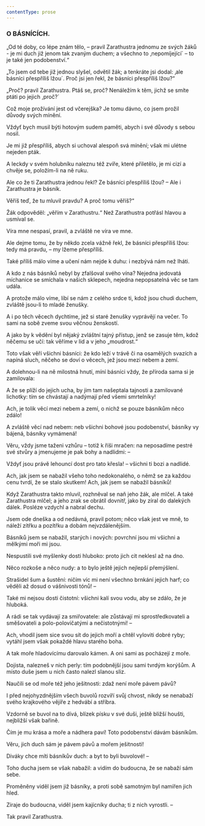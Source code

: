 ```yaml
---
contentType: prose
---
```


<section>

### O BÁSNÍCÍCH.

„Od té doby, co lépe znám tělo, – pravil Zarathustra jednomu ze svých žáků - je mi duch již jenom tak zvaným duchem; a všechno to ‚nepomíjející´ – to je také jen podobenství.“  

„To jsem od tebe již jednou slyšel, odvětil žák; a tenkráte jsi dodal: ‚ale básníci přespříliš lžou´. Proč jsi jen řekl, že básníci přespříliš lžou?“

„Proč? pravil Zarathustra. Ptáš se, proč? Nenáležím k těm, jichž se smíte ptáti po jejich ,proč?´

Což moje prožívání jest od včerejška? Je tomu dávno, co jsem prožil důvody svých mínění.

Vždyť bych musil býti hotovým sudem paměti, abych i své důvody s sebou nosil.

Je mi již přespříliš, abych si uchoval alespoň svá mínění; však mi ulétne nejeden pták.

A leckdy v svém holubníku naleznu též zvíře, které přiletělo, je mi cizí a chvěje se, položím-li na ně ruku.

Ale co že ti Zarathustra jednou řekl? Ze básníci přespříliš lžou? – Ale i Zarathustra je básník.

Věříš teď, že tu mluvil pravdu? A proč tomu věříš?“

Žák odpověděl: „věřím v Zarathustru.“ Než Zarathustra potřásl hlavou a usmíval se.

Víra mne nespasí, pravil, a zvláště ne víra ve mne.

Ale dejme tomu, že by někdo zcela vážně řekl, že básníci přespříliš lžou: tedy má pravdu, – my lžeme přespříliš.

Také příliš málo víme a učení nám nejde k duhu: i nezbývá nám než lháti.

A kdo z nás básníků nebyl by zfalšoval svého vína? Nejedna jedovatá míchanice se smíchala v našich sklepech, nejedna nepopsatelná věc se tam udála. 

A protože málo víme, líbí se nám z celého srdce ti, kdož jsou chudi duchem, zvláště jsou-li to mladé ženušky. 

A i po těch věcech dychtíme, jež si staré ženušky vyprávějí na večer. To sami na sobě zveme svou věčnou ženskostí.

A jako by k vědění byl nějaký zvláštní tajný přístup, jenž se zasuje těm, kdož něčemu se učí: tak věříme v lid a v jeho „moudrost.“

Toto však věří všichni básníci: že kdo leží v trávě či na osamělých svazích a napíná sluch, něčeho se doví o věcech, jež jsou mezi nebem a zemí.

A dolehnou-li na ně milostná hnutí, míní básníci vždy, že příroda sama si je zamilovala:

A že se plíží do jejich ucha, by jim tam našeptala tajnosti a zamilované lichotky: tím se chvástají a nadýmají před všemi smrtelníky!

Ach, je tolik věcí mezi nebem a zemí, o nichž se pouze básníkům něco zdálo!

A zvláště věcí nad nebem: neb všichni bohové jsou podobenství, básníky vy bájená, básníky vymámená!

Věru, vždy jsme taženi vzhůru – totiž k říši mračen: na neposadíme pestré své stvůry a jmenujeme je pak bohy a nadlidmi: –

Vždyť jsou právě lehouncí dost pro tato křesla! – všichni ti bozi a nadlidé.

Ach, jak jsem se nabažil všeho toho nedokonalého, o němž se za každou cenu tvrdí, že se stalo skutkem! Ach, jak jsem se nabažil básníků!

</section>

<section>

Když Zarathustra takto mluvil, rozhněval se naň jeho žák, ale mlčel. A také Zarathustra mlčel; a jeho zrak se obrátil dovnitř, jako by zíral do dalekých dálek. Posléze vzdychl a nabral dechu.

Jsem ode dneška a od nedávná, pravil potom; něco však jest ve mně, to náleží zítřku a pozítřku a dobám nejvzdálenějším.

Básníků jsem se nabažil, starých i nových: povrchní jsou mi všichni a mělkými moři mi jsou.

Nespustili své myšlenky dosti hluboko: proto jich cit neklesl až na dno.

Něco rozkoše a něco nudy: a to bylo ještě jejich nejlepší přemýšlení.

Strašidel šum a šustění: ničím víc mi není všechno brnkání jejich harf; co věděli až dosud o vášnivosti tónů! –

Také mi nejsou dosti čistotní: všichni kalí svou vodu, aby se zdálo, že je hluboká.

A rádi se tak vydávají za smiřovatele: ale zůstávají mi sprostředkovateli a směšovateli a polo-polovičatými a nečistotnými! –

Ach, vhodil jsem sice svou sít do jejich moří a chtěl vyloviti dobré ryby; vytáhl jsem však pokaždé hlavu starého boha.

A tak moře hladovícímu darovalo kámen. A oni sami as pocházejí z moře.

Dojista, nalezneš v nich perly: tím podobnější jsou sami tvrdým korýšům. A místo duše jsem u nich často nalezl slanou sliz.

Naučili se od moře též jeho ješitnosti: zdaž není moře pávem pávů?

I před nejohyzdnějším všech buvolů rozvíří svůj chvost, nikdy se nenabaží svého krajkového vějíře z hedvábí a stříbra.

Vzdorně se buvol na to dívá, blízek písku v své duši, ještě bližší houšti, nejbližší však bařině.

Čím je mu krása a moře a nádhera paví! Toto podobenství dávám básníkům.

Věru, jich duch sám je pávem pávů a mořem ješitnosti!

Diváky chce míti básníkův duch: a byt to byli buvolové! – 

Toho ducha jsem se však nabažil: a vidím do budoucna, že se nabaží sám sebe.

Proměněny viděl jsem již básníky, a proti sobě samotným byl namířen jich hled.

Zíraje do budoucna, viděl jsem kajícníky ducha; ti z nich vyrostli. – 

</section>

<section>

Tak pravil Zarathustra.

</section>
